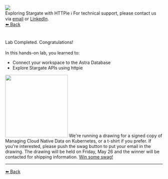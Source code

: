 <!-- TOP -->
<div class="top">
  <img src="https://datastax-academy.github.io/katapod-shared-assets/images/ds-academy-2023.svg" />
  <div class="scenario-title-section">
    <span class="scenario-title">Exploring Stargate with HTTPie</span>
    <span class="scenario-subtitle">ℹ️ For technical support, please contact us via <a href="mailto:kirsten.hunter@datastax.com">email</a> or <a href="https://linkedin.com/in/synedra">LinkedIn</a>.</span>
  </div>
</div>

<!-- NAVIGATION -->
<div id="navigation-top" class="navigation-top">
 <a href='command:katapod.loadPage?[{"step":"step3-astra"}]' 
   class="btn btn-dark navigation-top-left">⬅️ Back
 </a>
</div>

<!-- CONTENT -->
<main>
    <br/><br/>
    <div class="container px-4 py-2">
     <div class="row g-4 py-2 row-cols-1 row-cols-lg-1">
      <div class="feature col div-choice">
        <div class="scenario-completed">Lab Completed. Congratulations!</div>
        <br/>
        <div class="scenario-objectives">In this hands-on lab, you learned to:</div>
        <ul>
              <li><span class="scenario-objective">Connect your workspace to the Astra Database</span></li>
              <li><span class="scenario-objective">Explore Stargate APIs using httpie</span></li>       
        </ul>
      </div>
     </div>
    </div>
</main>

<img src="https://datastax-academy.github.io/katapod-shared-assets/images/CloudNativeData.png" height="200">
We're running a drawing for a signed copy of Managing Cloud Native Data on Kubernetes, or a t-shirt if you prefer.  If you're interested, please push the swag button to put your email in the drawing.  The drawing will be held on Friday, May 26 and the winner will be contacted for shipping information.

<a href='command:katapod.loadPage?[{"step":"thanks-astra"}]' class="btn btn-primary btn-astra">
              Win some swag!
            </a>
<hr>

<!-- NAVIGATION -->
<div id="navigation-bottom" class="navigation-bottom">
 <a href='command:katapod.loadPage?[{"step":"step3-astra"}]'
   class="btn btn-dark navigation-bottom-left">⬅️ Back
 </a>
</div>
<br/>
